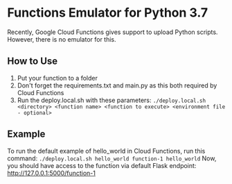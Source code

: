 # Functions Emulator for Python 3.7
Recently, Google Cloud Functions gives support to upload Python scripts. However, there is no emulator for this.

## How to Use
1. Put your function to a folder
2. Don't forget the requirements.txt and main.py as this both required by Cloud Functions
3. Run the deploy.local.sh with these parameters:
```./deploy.local.sh <directory> <function name> <function to execute> <environment file - optional>```

## Example
To run the default example of hello_world in Cloud Functions, run this command:
```./deploy.local.sh hello_world function-1 hello_world```
Now, you should have access to the function via default Flask endpoint: http://127.0.0.1:5000/function-1

